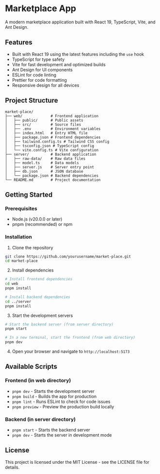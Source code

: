 # Marketplace App

A modern marketplace application built with React 19, TypeScript, Vite, and Ant Design.

## Features

- Built with React 19 using the latest features including the `use` hook
- TypeScript for type safety
- Vite for fast development and optimized builds
- Ant Design for UI components
- ESLint for code linting
- Prettier for code formatting
- Responsive design for all devices

## Project Structure

```
market-place/
├── web/             # Frontend application
│   ├── public/      # Public assets
│   ├── src/         # Source files
│   ├── .env         # Environment variables
│   ├── index.html   # Entry HTML file
│   ├── package.json # Frontend dependencies
│   ├── tailwind.config.ts # Tailwind CSS config
│   ├── tsconfig.json # TypeScript config
│   └── vite.config.ts # Vite configuration
├── server/          # Backend application
│   ├── raw-data/    # Raw data files
│   ├── model.ts     # Data models
│   ├── server.js    # Server entry point
│   ├── db.json      # JSON database
│   └── package.json # Backend dependencies
└── README.md        # Project documentation
```

## Getting Started

### Prerequisites

- Node.js (v20.0.0 or later)
- pnpm (recommended) or npm

### Installation

1. Clone the repository

```bash
git clone https://github.com/yourusername/market-place.git
cd market-place
```

2. Install dependencies

```bash
# Install frontend dependencies
cd web
pnpm install

# Install backend dependencies
cd ../server
pnpm install
```

3. Start the development servers

```bash
# Start the backend server (from server directory)
pnpm start

# In a new terminal, start the frontend (from web directory)
pnpm dev
```

4. Open your browser and navigate to `http://localhost:5173`

## Available Scripts

### Frontend (in web directory)

- `pnpm dev` - Starts the development server
- `pnpm build` - Builds the app for production
- `pnpm lint` - Runs ESLint to check for code issues
- `pnpm preview` - Preview the production build locally

### Backend (in server directory)

- `pnpm start` - Starts the backend server
- `pnpm dev` - Starts the server in development mode

## License

This project is licensed under the MIT License - see the LICENSE file for details.
